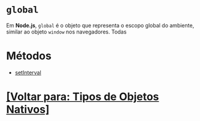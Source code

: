 # `global`

Em **Node.js**, `global` é o objeto que representa o escopo global do ambiente, similar ao objeto `window` nos navegadores. Todas

# Métodos

- [setInterval](./2-setinterval.md)

# [[Voltar para: Tipos de Objetos Nativos]](../tipos-objetos-nativos.md)